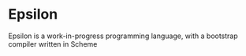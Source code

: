 # Epsilon

Epsilon is a work-in-progress programming language, with a bootstrap compiler written in Scheme
